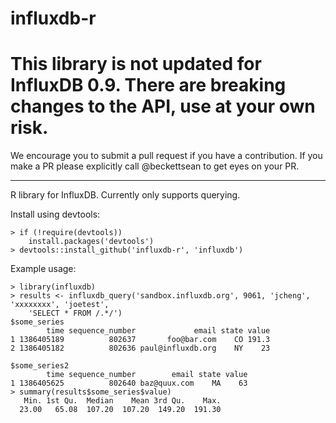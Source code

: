 influxdb-r
==========


# This library is not updated for InfluxDB 0.9. There are breaking changes to the API, use at your own risk.

We encourage you to submit a pull request if you have a contribution. If you make a PR please explicitly call @beckettsean to get eyes on your PR.

----------



R library for InfluxDB. Currently only supports querying.

Install using devtools:

```
> if (!require(devtools))
    install.packages('devtools')
> devtools::install_github('influxdb-r', 'influxdb')
```

Example usage:

```
> library(influxdb)
> results <- influxdb_query('sandbox.influxdb.org', 9061, 'jcheng', 'xxxxxxxx', 'joetest',
    'SELECT * FROM /.*/')
$some_series
        time sequence_number             email state value
1 1386405189          802637       foo@bar.com    CO 191.3
2 1386405182          802636 paul@influxdb.org    NY    23

$some_series2
        time sequence_number        email state value
1 1386405625          802640 baz@quux.com    MA    63
> summary(results$some_series$value)
   Min. 1st Qu.  Median    Mean 3rd Qu.    Max. 
  23.00   65.08  107.20  107.20  149.20  191.30 
```
